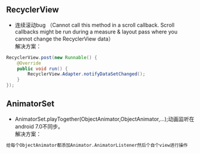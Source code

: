 ## RecyclerView 
* 连续滚动bug （Cannot call this method in a scroll callback. Scroll callbacks might be run during a measure & layout pass where you cannot change the RecyclerView data）  
解决方案：
~~~java
RecyclerView.post(new Runnable() { 
    @Override 
    public void run() { 
        RecyclerView.Adapter.notifyDataSetChanged();
    } 
});
~~~

## AnimatorSet
* AnimatorSet.playTogether(ObjectAnimator,ObjectAnimator,...);动画监听在android 7.0不同步。  
解决方案：
~~~txt
给每个ObjectAnimator都添加Animator.AnimatorListener然后个自个view进行操作
~~~
